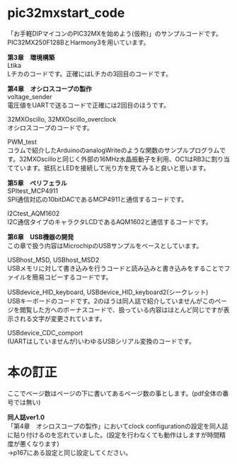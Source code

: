 # pic32mxstart_code

「お手軽DIPマイコンのPIC32MXを始めよう(仮称)」のサンプルコードです。PIC32MX250F128BとHarmony3を用いています。

**第3章　環境構築**  
Ltika  
Lチカのコードです。正確にはLチカの3回目のコードです。  
  
**第4章　オシロスコープの製作**  
voltage_sender  
電圧値をUARTで送るコードで正確には2回目のほうです。
  
32MXOscillo, 32MXOscillo_overclock  
オシロスコープのコードです。
  
PWM_test  
コラムで紹介したArduinoのanalogWriteのような関数のサンプルプログラムです。32MXOscilloと同じく外部の16MHz水晶振動子を利用、OC1はRB3に割り当てています。抵抗とLEDを接続して光り方を見てみると良いと思います。
  
**第5章　ペリフェラル**  
SPItest_MCP4911  
SPI通信対応の10bitDACであるMCP4911と通信するコードです。
  
I2Ctest_AQM1602  
I2C通信タイプのキャラクタLCDであるAQM1602と通信するコードです。
  
**第6章　USB機器の開発**  
この章で扱う内容はMicrochipのUSBサンプルをベースとしています。  

USBhost_MSD, USBhost_MSD2  
USBメモリに対して書き込みを行うコードと読み込みと書き込みをすることでファイルを簡易コピーするコードです。  
  
USBdevice_HID_keyboard, USBdevice_HID_keyboard2(シークレット)  
USBキーボードのコードです。2のほうは同人誌で紹介していませんがこのページを閲覧した方へのボーナスコードで、扱っている内容はほとんど同じですが表示される文字が変更されています。  

USBdevice_CDC_comport  
(UARTはしていませんが)いわゆるUSBシリアル変換のコードです。  
  
# 本の訂正  
ここでページ数はページの下に書いてあるページ数の事とします。(pdf全体の番号では無い)  
  
**同人誌ver1.0**  
「第4章　オシロスコープの製作」においてclock configurationの設定を同人誌に貼り付けるのを忘れていました。(設定を行わなくても動作はしますが時間精度が悪くなります)  
→p167にある設定と同じ設定してください。
